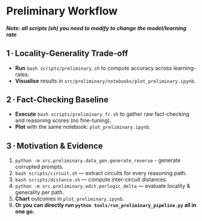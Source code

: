 # Preliminary Workflow
##### Note: all scripts (sh) you need to modify to change the model/learning rate
## 1 · Locality-Generality Trade-off  
- **Run** `bash scripts/preliminary.sh` to compute accuracy across learning-rates.  
- **Visualise** results in `src/preliminary/notebooks/plot_preliminary.ipynb`.

## 2 · Fact-Checking Baseline  
- **Execute** `bash scripts/preliminary_fc.sh` to gather raw fact-checking and reasoning scores (no fine-tuning).  
- **Plot** with the same notebook: `plot_preliminary.ipynb`.

## 3 · Motivation & Evidence  
1. `python -m src.preliminary.data_gen.generate_reverse` - generate corrupted prompts.
2. `bash scripts/circuit.sh` — extract circuits for every reasoning path.  
3. `bash scripts/distance.sh` — compute inter-circuit distances.  
4. `python -m src.preliminary.edit.perlogic_delta` — evaluate locality & generality per path.  
5. **Chart** outcomes in `plot_preliminary.ipynb`.
5. **Or you can directly run `python tools/run_preliminary_pipeline.py` all in one go.**
